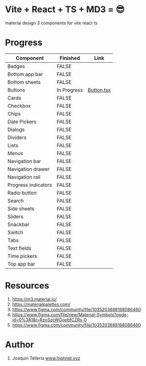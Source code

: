 # Vite + React + TS + MD3 = 😎

material design 3 components for vite react ts

# Progress
| Component           | Finished | Link                                                                                                            |
|---------------------|----------|-----------------------------------------------------------------------------------------------------------------|
| Badges              | FALSE    |                                                                                                                 |
| Bottom app bar      | FALSE    |                                                                                                                 |
| Bottom sheets       | FALSE    |                                                                                                                 |
| Buttons             | In Progress    | [Button.tsx](https://github.com/highnet/vite-react-ts-md3-components/blob/master/vite-react-ts-md3-components/src/Button.tsx) |
| Cards               | FALSE    |                                                                                                                 |
| Checkbox            | FALSE    |                                                                                                                 |
| Chips               | FALSE    |                                                                                                                 |
| Date Pickers        | FALSE    |                                                                                                                 |
| Dialogs             | FALSE    |                                                                                                                 |
| Dividers            | FALSE    |                                                                                                                 |
| Lists               | FALSE    |                                                                                                                 |
| Menus               | FALSE    |                                                                                                                 |
| Navigation bar      | FALSE    |                                                                                                                 |
| Navigation drawer   | FALSE    |                                                                                                                 |
| Navigation rail     | FALSE    |                                                                                                                 |
| Progress indicators | FALSE    |                                                                                                                 |
| Radio button        | FALSE    |                                                                                                                 |
| Search              | FALSE    |                                                                                                                 |
| Side sheets         | FALSE    |                                                                                                                 |
| Sliders             | FALSE    |                                                                                                                 |
| Snackbar            | FALSE    |                                                                                                                 |
| Switch              | FALSE    |                                                                                                                 |
| Tabs                | FALSE    |                                                                                                                 |
| Text fields         | FALSE    |                                                                                                                 |
| Time pickers        | FALSE    |                                                                                                                 |
| Top app bar         | FALSE    |                                                                                                                 |

# Resources
1. https://m3.material.io/
2. https://materialpalettes.com/
3. https://www.figma.com/community/file/1035203688168086460
4. https://www.figma.com/file/new/Material-Symbols?node-id=0%3A1&t=RzoSzcWGopbfCZRs-0
5. https://www.figma.com/community/file/1035203688168086460

# Author
1. Joaquin Telleria www.highnet.xyz
